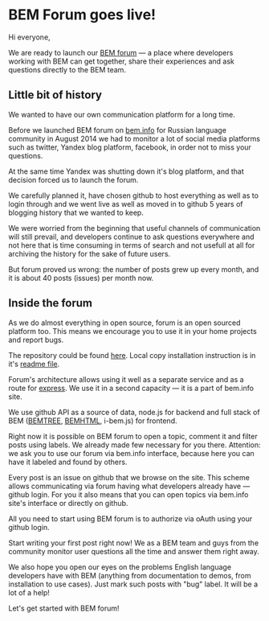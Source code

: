 # BEM Forum goes live!

Hi everyone, 

We are ready to launch our [BEM forum](https://en.bem.info/forum/) — a place where developers working with BEM can get together, share their experiences and ask questions directly to the BEM team. 

## Little bit of history

We wanted to have our own communication platform for a long time. 

Before we launched BEM forum on [bem.info](https://ru.bem.info) for Russian language community in August 2014 we had to monitor a lot of social media platforms such as twitter, Yandex blog platform, facebook, in order not to miss your questions. 

At the same time Yandex was shutting down it's blog platform, and that decision forced us to launch the forum. 

We carefully planned it, have chosen github to host everything as well as to login through and we went live as well as moved in to github 5 years of blogging history that we wanted to keep. 

We were worried from the beginning that useful channels of communication will still prevail, and developers continue to ask questions everywhere and not here that is time consuming in terms of search and not usefull at all for archiving the history for the sake of future users. 

But forum proved us wrong: the number of posts grew up every month, and it is about 40 posts (issues) per month now.

## Inside the forum

As we do almost everything in open source, forum is an open sourced platform too. This means we encourage you to use it in your home projects and report bugs. 

The repository could be found [here](https://github.com/bem/bem-forum/). Local copy installation instruction is in it's [readme file](https://github.com/bem/bem-forum/blob/master/README.md). 

Forum's architecture allows using it well as a separate service and as a route for [express](http://expressjs.com/). We use it in a second capacity — it is a part of bem.info site.

We use github API as a source of data, node.js for backend and full stack of BEM ([BEMTREE](https://en.bem.info/technology/bemtree/v2/bemtree/), [BEMHTML](https://en.bem.info/technology/bemhtml/v2/intro/), i-bem.js) for frontend.

Right now it is possible on BEM forum to open a topic, comment it and filter posts using labels. We already made few necessary for you there. Attention: we ask you to use our forum via bem.info interface, because here you can have it labeled and found by others.

Every post is an issue on github that we browse on the site. This scheme allows communicating via forum having what developers already have — github login. For you it also means that you can open topics via bem.info site's interface or directly on github. 

All you need to start using BEM forum is to authorize via oAuth using your github login. 

Start writing your first post right now! We as a BEM team and guys from the community monitor user questions all the time and answer them right away. 

We also hope you open our eyes on the problems English language developers have with BEM (anything from documentation to demos, from installation to use cases). Just mark such posts with "bug" label. It will be a lot of a help!

Let's get started with BEM forum!
